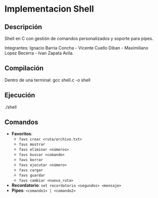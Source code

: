 # Implementacion Shell

## Descripción

Shell en C con gestión de comandos personalizados y soporte para pipes.

Integrantes: Ignacio Barria Concha - Vicente Cuello Diban - Maximiliano Lopez Becerra - Ivan Zapata Avila.
             
## Compilación
Dentro de una terminal:
gcc shell.c -o shell

## Ejecución
./shell

## Comandos

- **Favoritos**:
  - `favs crear <ruta/archivo.txt>`
  - `favs mostrar`
  - `favs eliminar <números>`
  - `favs buscar <comando>`
  - `favs borrar`
  - `favs ejecutar <número>`
  - `favs cargar`
  - `favs guardar`
  - `favs cambiar <nueva_ruta>`
- **Recordatorio**: `set recordatorio <segundos> <mensaje>`
- **Pipes**: `<comando1> | <comando2>`
